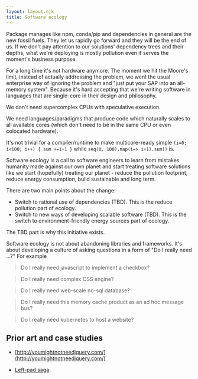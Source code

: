 ```yaml
---
layout: layout.njk
title: Software ecology
---
```


Package manages like npm, conda/pip and dependencies in general are the new fossil fuels.
They let us rapidly go forward and they will be the end of us.
If we don't pay attention to our solutions' dependency trees and their depths,
what we're deploying is mostly pollution even if serves the moment's business purpose.

For a long time it's not hardware anymore.
The moment we hit the Moore's limit, instead of actually addressing the problem,
we went the usual enterprise way of ignoring the problem and
"just put your SAP into an all-memory system".
Because it's hard accepting that we're writing software in languages that are single-core in their design and philosophy.

We don't need supercomplex CPUs with speculative execution.

We need languages/paradigms that produce code which naturally scales to all available cores
(which don't need to be in the same CPU or even colocated hardware).


It's not trivial for a compiler/runtime to make multicore-ready simple `(i=0; i<100; i++) { sum +=i+1 }`
while `seq(0, 100).map(i=> i+1).sum()` is.

Software ecology is a call to software engineers to learn from mistakes humanity 
made against our own planet and start treating software solutions like we start (hopefully)
treating our planet - reduce the pollution footprint, reduce energy consumption, build sustainable and long term.

There are two main points about the change:
- Switch to rational use of dependencies (TBD). This is the reduce pollution part of ecology.
- Switch to new ways of developing scalable software (TBD). This is the switch to environment-friendly energy sources part of ecology.

The TBD part is why this initiative exists.

Software ecology is not about abandoning libraries and frameworks. It's about developing a culture
of asking questions in a form of "Do I really need ...?" For example

> Do I really need javascript to implement a checkbox?

> Do I really need complex CSS engine?

> Do I really need web-scale no-sql database?

> Do I really need this memory cache product as an ad hoc message bus?

> Do I really need kubernetes to host a website?

## Prior art and case studies

- [http://youmightnotneedjquery.com/](http://youmightnotneedjquery.com/)

- [Left-pad saga](https://blog.npmjs.org/post/141577284765/kik-left-pad-and-npm)